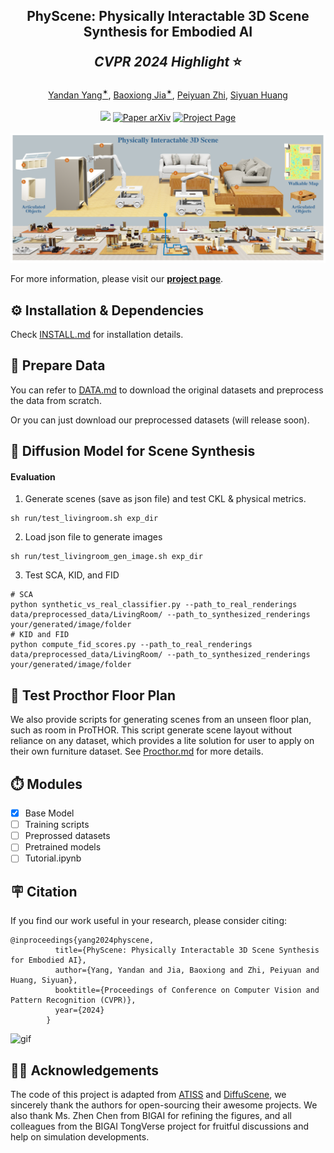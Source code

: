 <h2 align="center">
  <b>PhyScene: Physically Interactable 3D Scene Synthesis for Embodied AI</b>

  <b><i>CVPR 2024 Highlight </i> ⭐</b>
</h2>
 <div align="center" margin-bottom="6em">
  <a target="_blank" href="https://scholar.google.com/citations?user=H6OwSzsAAAAJ">Yandan Yang<sup>✶</sup></a>,
  <a target="_blank" href="https://buzz-beater.github.io/">Baoxiong Jia<sup>✶</sup></a>,
  <a target="_blank" href="https://github.com/peryion">Peiyuan Zhi</a>,
  <a target="_blank" href="https://siyuanhuang.com/">Siyuan Huang</a>

</div>
<br>
<div align="center">
    <!-- <a href="https://cvpr.thecvf.com/virtual/2023/poster/22552" target="_blank"> -->
    <a>
      <img src="https://img.shields.io/badge/CVPR 2024-Highlight-red"></a> 
    <a href="https://arxiv.org/abs/2404.09465" target="_blank"> 
      <img src="https://img.shields.io/badge/Paper-arXiv-green" alt="Paper arXiv"></a>
    <a href="https://physcene.github.io" target="_blank">
      <img src="https://img.shields.io/badge/Page-PhyScene-blue" alt="Project Page"/></a>
</div>
<br>
<div style="text-align: center">
<img src="demo/teaser.png"  />
</div>


<!-- This is the official repository of [**PhyScene: Physically Interactable 3D Scene Synthesis for Embodied AI**](https://arxiv.org/abs/2211.05272). -->


For more information, please visit our [**project page**](https://physcene.github.io).



## ⚙️ Installation & Dependencies
Check [INSTALL.md](INSTALL.md) for installation details.
                                                                                                          
## 🛒 Prepare Data                                                 
You can refer to [DATA.md](DATA.md) to download the original datasets and preprocess the data from scratch.

Or you can just download our preprocessed datasets (will release soon).

## 🚀 Diffusion Model for Scene Synthesis
<!-- ####  Training 
```
sh run/train_livingroom.sh exp_dir
# for example:
# sh run/train_livingroom.sh outputs/livingroom
``` -->

#### Evaluation
1) Generate scenes (save as json file) and test CKL & physical metrics.
```
sh run/test_livingroom.sh exp_dir
```

2) Load json file to generate images
```
sh run/test_livingroom_gen_image.sh exp_dir
```
3) Test SCA, KID, and FID
```
# SCA
python synthetic_vs_real_classifier.py --path_to_real_renderings data/preprocessed_data/LivingRoom/ --path_to_synthesized_renderings your/generated/image/folder
# KID and FID
python compute_fid_scores.py --path_to_real_renderings data/preprocessed_data/LivingRoom/ --path_to_synthesized_renderings your/generated/image/folder
```

## 🏡 Test Procthor Floor Plan
We also provide scripts for generating scenes from an unseen floor plan, such as room in ProTHOR.
This script generate scene layout without reliance on any dataset, which provides a lite solution for user to apply on their own furniture dataset.
See [Procthor.md](Procthor.md) for more details.

## ⏱️ Modules 
- [x] Base Model 
- [ ] Training scripts
- [ ] Preprossed datasets
- [ ] Pretrained models
- [ ] Tutorial.ipynb 

## 🪧 Citation
If you find our work useful in your research, please consider citing:

```
@inproceedings{yang2024physcene,
          title={PhyScene: Physically Interactable 3D Scene Synthesis for Embodied AI},
          author={Yang, Yandan and Jia, Baoxiong and Zhi, Peiyuan and Huang, Siyuan},
          booktitle={Proceedings of Conference on Computer Vision and Pattern Recognition (CVPR)},
          year={2024}
        }
```

![gif](https://github.com/YandanYang/PhyScene/blob/main/demo/gif.gif)


## 👋🏻 Acknowledgements
The code of this project is adapted from [ATISS](https://github.com/nv-tlabs/ATISS) and [DiffuScene](https://github.com/tangjiapeng/DiffuScene), we sincerely thank the authors for open-sourcing their awesome projects. We also thank Ms. Zhen Chen from BIGAI for refining the figures, and all colleagues from the BIGAI TongVerse project for fruitful discussions and help on simulation developments.
